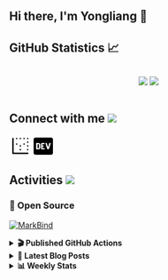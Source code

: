 ## Hi there, I'm Yongliang 👋 

## GitHub Statistics :chart_with_upwards_trend:
<div align="center">
<div style="display: flex; align-items: center; justify-content: center;">

[![](https://github-readme-stats.vercel.app/api?username=tlylt&show_icons=true&theme=tokyonight&hide_border=true&locale=en)](https://github.com/tlylt)
[![](https://github-readme-streak-stats.herokuapp.com/?user=tlylt&theme=tokyonight&hide_border=true)](https://github.com/tlylt)
</div>
</div>

## Connect with me <img src="https://media.giphy.com/media/2wh5K5yE3ulp3xgYcG/giphy-downsized.gif" width="30">

<a href="https://www.yongliangliu.com/" target="_blank"><img align="center" src="static/site-icon.png" alt="yongliangliu.com" height="40" width="40" /></a>
<a href="https://dev.to/tlylt" target="_blank"><img align="center" src="static/dev-badge.svg" alt="dev.to/tlylt" height="35" width="35" /></a>

## Activities <img src="https://media.giphy.com/media/WUlplcMpOCEmTGBtBW/giphy.gif" width="30">

### 🔭 Open Source

[![MarkBind](https://github-readme-stats.vercel.app/api/pin/?username=markbind&repo=markbind)](https://github.com/MarkBind/markbind)

<details>
<summary> <b>🎬 Published GitHub Actions </b> </summary>

[![install-graphviz](https://github-readme-stats.vercel.app/api/pin/?username=tlylt&repo=install-graphviz)](https://github.com/tlylt/install-graphviz)

[![reposense-action](https://github-readme-stats.vercel.app/api/pin/?username=tlylt&repo=reposense-action)](https://github.com/tlylt/reposense-action)

[![markbin-action](https://github-readme-stats.vercel.app/api/pin/?username=markbind&repo=markbind-action)](https://github.com/MarkBind/markbind-action)

</details>

<details>
<summary> <b>📕 Latest Blog Posts</b> </summary>

<!-- BLOG-POST-LIST:START -->
- [Open Source Software &lpar;OSS&rpar; Developer Journey](https://www.yongliangliu.com/blog/oss-dev-logs/)
- [Crossing abstraction barrier between parent and child class](https://www.yongliangliu.com/blog/cross-abstraction-barrier-between-parent-child/)
- [Intermediate GitHub CI Workflow Walk Through](https://www.yongliangliu.com/blog/intermediate-github-ci-workflow-walk-through/)
- [RooFind](https://www.yongliangliu.com/blog/roofind/)
- [Prove that the problem of determining whether a graph is connected is evasive](https://www.yongliangliu.com/blog/prove-graph-check-connected-evasive/)
<!-- BLOG-POST-LIST:END -->

</details>

<details>
<summary> <b>📊 Weekly Stats</b> </summary>

<!--START_SECTION:waka-->
![Code Time](http://img.shields.io/badge/Code%20Time-503%20hrs%2058%20mins-blue)

**🐱 My GitHub Data** 

> 🏆 4,018 Contributions in the Year 2022
 > 
> 📦 299.3 kB Used in GitHub's Storage 
 > 
> 🚫 Not Opted to Hire
 > 
> 📜 123 Public Repositories 
 > 
> 🔑 25 Private Repositories  
 > 
**I'm an Early 🐤** 

```text
🌞 Morning    337 commits    ██████░░░░░░░░░░░░░░░░░░░   27.2% 
🌆 Daytime    336 commits    ██████░░░░░░░░░░░░░░░░░░░   27.12% 
🌃 Evening    465 commits    █████████░░░░░░░░░░░░░░░░   37.53% 
🌙 Night      101 commits    ██░░░░░░░░░░░░░░░░░░░░░░░   8.15%

```
📅 **I'm Most Productive on Friday** 

```text
Monday       177 commits    ███░░░░░░░░░░░░░░░░░░░░░░   14.29% 
Tuesday      106 commits    ██░░░░░░░░░░░░░░░░░░░░░░░   8.56% 
Wednesday    192 commits    ████░░░░░░░░░░░░░░░░░░░░░   15.5% 
Thursday     186 commits    ███░░░░░░░░░░░░░░░░░░░░░░   15.01% 
Friday       242 commits    █████░░░░░░░░░░░░░░░░░░░░   19.53% 
Saturday     181 commits    ███░░░░░░░░░░░░░░░░░░░░░░   14.61% 
Sunday       155 commits    ███░░░░░░░░░░░░░░░░░░░░░░   12.51%

```


📊 **This Week I Spent My Time On** 

```text
⌚︎ Time Zone: Asia/Singapore

💬 Programming Languages: 
JavaScript               1 hr 59 mins        ██████████░░░░░░░░░░░░░░░   40.08% 
Markdown                 1 hr 12 mins        ██████░░░░░░░░░░░░░░░░░░░   24.36% 
YAML                     49 mins             ████░░░░░░░░░░░░░░░░░░░░░   16.53% 
reStructuredText         42 mins             ███░░░░░░░░░░░░░░░░░░░░░░   14.17% 
Other                    11 mins             █░░░░░░░░░░░░░░░░░░░░░░░░   3.76%

```


 Last Updated on 02/10/2022 00:57:53 UTC
<!--END_SECTION:waka-->

</details>
